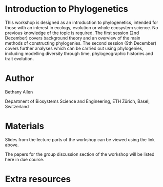# Introduction to Phylogenetics

This workshop is designed as an introduction to phylogenetics, intended for those with an interest in ecology, evolution or whole ecosystem science. No previous knowledge of the topic is required. The first session (2nd December) covers background theory and an overview of the main methods of constructing phylogenies. The second session (9th December) covers further analyses which can be carried out using phylogenies, including modelling diversity through time, phylogeographic histories and trait evolution.

# Author

Bethany Allen

Department of Biosystems Science and Engineering, ETH Zürich, Basel, Switzerland

# Materials

Slides from the lecture parts of the workshop can be viewed using the link above.

The papers for the group discussion section of the workshop will be listed here in due course.

# Extra resources


